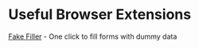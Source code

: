 # Useful Browser Extensions

[Fake Filler](https://chrome.google.com/webstore/detail/fake-filler/bnjjngeaknajbdcgpfkgnonkmififhfo) - One click to fill forms with dummy data